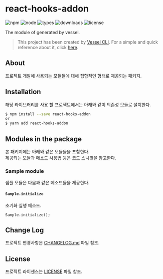 # react-hooks-addon
![npm](https://img.shields.io/npm/v/react-hooks-addon)
![node](https://img.shields.io/node/v/react-hooks-addon)
![types](https://img.shields.io/npm/types/react-hooks-addon)
![downloads](https://img.shields.io/npm/dw/react-hooks-addon)
![license](https://img.shields.io/npm/l/react-hooks-addon)

The module of generated by vessel.

> This project has been created by [Vessel CLI](https://www.npmjs.com/package/@mornya/vessel).
For a simple and quick reference about it, click [here](https://mornya.github.io/documents/guide/vessel.md).

## About
프로젝트 개발에 사용되는 모듈들에 대해 집합적인 형태로 제공되는 패키지.

## Installation
해당 라이브러리를 사용 할 프로젝트에서는 아래와 같이 의존성 모듈로 설치한다.
```bash
$ npm install --save react-hooks-addon
or
$ yarn add react-hooks-addon
```

## Modules in the package
본 패키지에는 아래와 같은 모듈들을 포함한다.<br>
제공되는 모듈과 메소드 사용법 등은 코드 스니핏을 참고한다.

### Sample module
샘플 모듈은 다음과 같은 메소드들을 제공한다.

#### `Sample.initialize`
초기화 실행 메소드.
```
Sample.initialize();
```

## Change Log
프로젝트 변경사항은 [CHANGELOG.md](CHANGELOG.md) 파일 참조.

## License
프로젝트 라이센스는 [LICENSE](LICENSE) 파일 참조.
